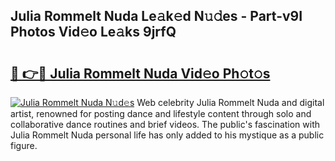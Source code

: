 ## Julia Rommelt Nuda Le𝚊k𝚎d N𝚞𝚍es - Part-v9I Photos Vid𝚎o Le𝚊ks 9jrfQ

# <h2><a href="http://fbbx01.evod.top/?m=Julia+Rommelt+Nuda">🔗 👉🔴 Julia Rommelt Nuda Vid𝚎o Ph𝚘t𝚘s</a></h2>

[![Julia Rommelt Nuda N𝚞d𝚎s](https://i.imgur.com/8V9OHl7.gif)](http://fbbx01.evod.top/?m=Julia+Rommelt+Nuda)
Web celebrity Julia Rommelt Nuda and digital artist, renowned for posting dance and lifestyle content through solo and collaborative dance routines and brief videos. The public's fascination with Julia Rommelt Nuda personal life has only added to his mystique as a public figure. 

